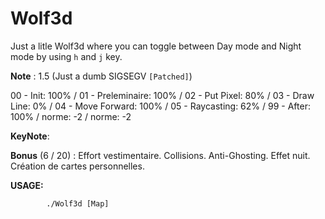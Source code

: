 # Wolf3d

Just a litle Wolf3d where you can toggle between Day mode and Night mode by using `h` and `j` key.

__Note__ : 1.5 (Just a dumb SIGSEGV `[Patched]`)

00 - Init: 100% / 01 - Preleminaire: 100% / 02 - Put Pixel: 80% / 03 - Draw Line: 0% / 04 - Move Forward: 100% / 05 - Raycasting: 62% / 99 - After: 100% / norme: -2 / norme: -2

__KeyNote__:

__Bonus__ (6 / 20) :
Effort vestimentaire.
Collisions.
Anti-Ghosting.
Effet nuit.
Création de cartes personnelles.

__USAGE:__
```shell
        ./Wolf3d [Map]
```
